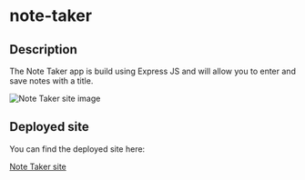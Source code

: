 # note-taker
## Description

The Note Taker app is build using Express JS and will allow you to enter and save notes with a title.

![Note Taker site image](/note-taker/public/assets/notetaker.png)

## Deployed site
You can find the deployed site here:

[Note Taker site](https://tranquil-gorge-12598.herokuapp.com/)